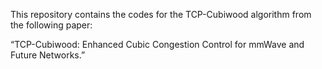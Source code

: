 This repository contains the codes for the TCP-Cubiwood algorithm from the following paper:

“TCP-Cubiwood: Enhanced Cubic Congestion Control for mmWave and Future Networks.” 
